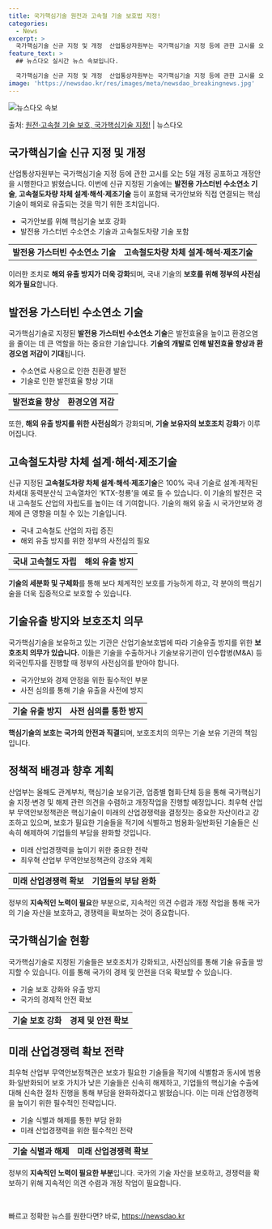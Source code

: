 ```yaml
---
title: 국가핵심기술 원전과 고속철 기술 보호법 지정!
categories:
  - News
excerpt: >
  국가핵심기술 신규 지정 및 개정  산업통상자원부는 국가핵심기술 지정 등에 관한 고시를 오는 5일 개정 공포하…
feature_text: >
  ## 뉴스다오 실시간 뉴스 속보입니다.

  국가핵심기술 신규 지정 및 개정  산업통상자원부는 국가핵심기술 지정 등에 관한 고시를 오는 5일 개정 공포하…
image: 'https://newsdao.kr/res/images/meta/newsdao_breakingnews.jpg'
---
```


![뉴스다오 속보](https://newsdao.kr/res/images/meta/newsdao_breakingnews.jpg)

<p>출처: <a href="https://newsdao.kr/4600" rel="dofollow">원전·고속철 기술 보호, 국가핵심기술 지정!</a> | 뉴스다오</p>

<h2 data-ke-size="size26">국가핵심기술 신규 지정 및 개정</h2>
<p data-ke-size="size16">산업통상자원부는 국가핵심기술 지정 등에 관한 고시를 오는 5일 개정 공포하고 개정안을 시행한다고 밝혔습니다. 이번에 신규 지정된 기술에는 <b>발전용 가스터빈 수소연소 기술</b>,<b> 고속철도차량 차체 설계·해석·제조기술</b> 등이 포함돼 국가안보와 직접 연결되는 핵심기술이 해외로 유출되는 것을 막기 위한 조치입니다.</p>
<ul>
<li>국가안보를 위해 핵심기술 보호 강화</li>
<li>발전용 가스터빈 수소연소 기술과 고속철도차량 기술 포함</li>
</ul>
<table>
<tr>
<td style="text-align: center; height: 17px;"><b>발전용 가스터빈 수소연소 기술</b></td>
<td style="text-align: center; height: 17px;"><b>고속철도차량 차체 설계·해석·제조기술</b></td>
</tr>
</table>
<p data-ke-size="size16">이러한 조치로 <b>해외 유출 방지가 더욱 강화</b>되며, 국내 기술의 <b>보호를 위해 정부의 사전심의가 필요</b>합니다.</p>

<h2 data-ke-size="size26">발전용 가스터빈 수소연소 기술</h2>
<p data-ke-size="size16">국가핵심기술로 지정된 <b>발전용 가스터빈 수소연소 기술</b>은 발전효율을 높이고 환경오염을 줄이는 데 큰 역할을 하는 중요한 기술입니다. <b>기술의 개발로 인해 발전효율 향상과 환경오염 저감이 기대</b>됩니다.</p>
<ul>
<li>수소연료 사용으로 인한 친환경 발전</li>
<li>기술로 인한 발전효율 향상 기대</li>
</ul>
<table>
<tr>
<td style="text-align: center; height: 17px;"><b>발전효율 향상</b></td>
<td style="text-align: center; height: 17px;"><b>환경오염 저감</b></td>
</tr>
</table>
<p data-ke-size="size16">또한, <b>해외 유출 방지를 위한 사전심의</b>가 강화되며, <b>기술 보유자의 보호조치 강화</b>가 이루어집니다.</p>

<h2 data-ke-size="size26">고속철도차량 차체 설계·해석·제조기술</h2>
<p data-ke-size="size16">신규 지정된 <b>고속철도차량 차체 설계·해석·제조기술</b>은 100% 국내 기술로 설계·제작된 차세대 동력분산식 고속열차인 ‘KTX-청룡’을 예로 들 수 있습니다. 이 기술의 발전은 국내 고속철도 산업의 자립도를 높이는 데 기여합니다. 기술의 해외 유출 시 국가안보와 경제에 큰 영향을 미칠 수 있는 기술입니다.</p>
<ul>
<li>국내 고속철도 산업의 자립 증진</li>
<li>해외 유출 방지를 위한 정부의 사전심의 필요</li>
</ul>
<table>
<tr>
<td style="text-align: center; height: 17px;"><b>국내 고속철도 자립</b></td>
<td style="text-align: center; height: 17px;"><b>해외 유출 방지</b></td>
</tr>
</table>
<p data-ke-size="size16"><b>기술의 세분화 및 구체화</b>를 통해 보다 체계적인 보호를 가능하게 하고, 각 분야의 핵심기술을 더욱 집중적으로 보호할 수 있습니다.</p>

<h2 data-ke-size="size26">기술유출 방지와 보호조치 의무</h2>
<p data-ke-size="size16">국가핵심기술을 보유하고 있는 기관은 산업기술보호법에 따라 기술유출 방지를 위한 <b>보호조치 의무가 있습니다.</b> 이들은 기술을 수출하거나 기술보유기관이 인수합병(M&A) 등 외국인투자를 진행할 때 정부의 사전심의를 받아야 합니다.</p>
<ul>
<li>국가안보와 경제 안정을 위한 필수적인 부분</li>
<li>사전 심의를 통해 기술 유출을 사전에 방지</li>
</ul>
<table>
<tr>
<td style="text-align: center; height: 17px;"><b>기술 유출 방지</b></td>
<td style="text-align: center; height: 17px;"><b>사전 심의를 통한 방지</b></td>
</tr>
</table>
<p data-ke-size="size16"><b>핵심기술의 보호는 국가의 안전과 직결</b>되며, 보호조치의 의무는 기술 보유 기관의 책임입니다.</p>

<h2 data-ke-size="size26">정책적 배경과 향후 계획</h2>
<p data-ke-size="size16">산업부는 올해도 관계부처, 핵심기술 보유기관, 업종별 협회·단체 등을 통해 국가핵심기술 지정·변경 및 해제 관련 의견을 수렴하고 개정작업을 진행할 예정입니다. 최우혁 산업부 무역안보정책관은 핵심기술이 미래의 산업경쟁력을 결정짓는 중요한 자산이라고 강조하고 있으며, 보호가 필요한 기술들을 적기에 식별하고 범용화·일반화된 기술들은 신속히 해제하여 기업들의 부담을 완화할 것입니다.</p>
<ul>
<li>미래 산업경쟁력을 높이기 위한 중요한 전략</li>
<li>최우혁 산업부 무역안보정책관의 강조와 계획</li>
</ul>
<table>
<tr>
<td style="text-align: center; height: 17px;"><b>미래 산업경쟁력 확보</b></td>
<td style="text-align: center; height: 17px;"><b>기업들의 부담 완화</b></td>
</tr>
</table>
<p data-ke-size="size16">정부의 <b>지속적인 노력이 필요</b>한 부분으로, 지속적인 의견 수렴과 개정 작업을 통해 국가의 기술 자산을 보호하고, 경쟁력을 확보하는 것이 중요합니다.</p>

<h2 data-ke-size="size26">국가핵심기술 현황</h2>
<p data-ke-size="size16">국가핵심기술로 지정된 기술들은 보호조치가 강화되고, 사전심의를 통해 기술 유출을 방지할 수 있습니다. 이를 통해 국가의 경제 및 안전을 더욱 확보할 수 있습니다.</p>
<ul>
<li>기술 보호 강화와 유출 방지</li>
<li>국가의 경제적 안전 확보</li>
</ul>
<table>
<tr>
<td style="text-align: center; height: 17px;"><b>기술 보호 강화</b></td>
<td style="text-align: center; height: 17px;"><b>경제 및 안전 확보</b></td>
</tr>
</table>

<h2 data-ke-size="size26">미래 산업경쟁력 확보 전략</h2>
<p data-ke-size="size16">최우혁 산업부 무역안보정책관은 보호가 필요한 기술들을 적기에 식별함과 동시에 범용화·일반화되어 보호 가치가 낮은 기술들은 신속히 해제하고, 기업들의 핵심기술 수출에 대해 신속한 절차 진행을 통해 부담을 완화하겠다고 밝혔습니다. 이는 미래 산업경쟁력을 높이기 위한 필수적인 전략입니다.</p>
<ul>
<li>기술 식별과 해제를 통한 부담 완화</li>
<li>미래 산업경쟁력을 위한 필수적인 전략</li>
</ul>
<table>
<tr>
<td style="text-align: center; height: 17px;"><b>기술 식별과 해제</b></td>
<td style="text-align: center; height: 17px;"><b>미래 산업경쟁력 확보</b></td>
</tr>
</table>
<p data-ke-size="size16">정부의 <b>지속적인 노력이 필요한 부분</b>입니다. 국가의 기술 자산을 보호하고, 경쟁력을 확보하기 위해 지속적인 의견 수렴과 개정 작업이 필요합니다.</p>
<p data-ke-size="size16">&nbsp;</p> 

빠르고 정확한 뉴스를 원한다면? 바로, <a href="https://newsdao.kr" rel="dofollow">https://newsdao.kr</a>


    

